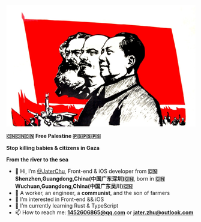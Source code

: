![faith](./faith.jpeg)

**🇨🇳🇨🇳🇨🇳 Free Palestine 🇵🇸🇵🇸🇵🇸**

**Stop killing babies & citizens in Gaza**

**From the river to the sea**

- 👋 Hi, I’m [@JaterChu](https://github.com/Jater0), Front-end & iOS developer from **🇨🇳Shenzhen,Guangdong,China(中国广东深圳)🇨🇳**, born in **🇨🇳Wuchuan,Guangdong,China(中国广东吴川)🇨🇳**
- 👷 A worker, an engineer, a **communist**, and the son of farmers
- 👀 I’m interested in Front-end && iOS
- 🌱 I’m currently learning Rust & TypeScript
- 📫 How to reach me: **1452606865@qq.com** or **jater.zhu@outlook.com**

